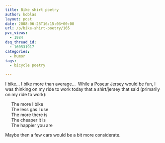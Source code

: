 ```yaml
---
title: Bike shirt poetry
author: koblas
layout: post
date: 2008-06-25T16:15:03+00:00
url: /p/bike-shirt-poetry/165
pvc_views:
  - 1984
dsq_thread_id:
  - 160531917
categories:
  - humor
tags:
  - bicycle poetry

---
```

I bike&#8230; I bike more than average&#8230;&nbsp; While a [Poseur Jersey][1] would be fun, I was thinking on my ride to work today that a shirt/jersey that said (primarily on my ride to work):

&nbsp;&nbsp;&nbsp;&nbsp; The more I bike  
&nbsp;&nbsp;&nbsp;&nbsp; The less gas I use  
&nbsp;&nbsp;&nbsp;&nbsp; The more there is  
&nbsp;&nbsp;&nbsp;&nbsp; The cheaper it is  
&nbsp;&nbsp;&nbsp;&nbsp; The happier you are

Maybe then a few cars would be a bit more considerate.

 [1]: http://www.elevengear.us/poseur.html